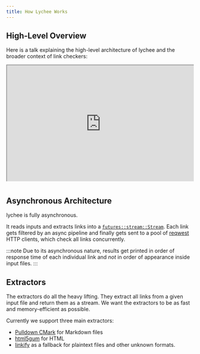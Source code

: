 ```yaml
---
title: How Lychee Works
---
```


## High-Level Overview

Here is a talk explaining the high-level architecture of lychee
and the broader context of link checkers:

<div style=" position: relative; padding-bottom: 56.25%; padding-top: 30px; height: 0; overflow: hidden; margin-bottom: 40px;">
<iframe
style="position: absolute; top: 0; left: 0; width: 100%; height: 100%;"
src="https://www.youtube.com/embed/BIguvia6AvM"
webkitallowfullscreen mozallowfullscreen allowfullscreen>
</iframe>
</div>

## Asynchronous Architecture

lychee is fully asynchronous.

It reads inputs and extracts links into a [`futures::stream::Stream`](https://docs.rs/futures/latest/futures/stream/trait.Stream.html).
Each link gets filtered by an async pipeline and finally gets sent to a pool of
[reqwest](https://github.com/seanmonstar/reqwest) HTTP clients, which check all links concurrently.

:::note
Due to its asynchronous nature, results get printed in order of response time
of each individual link and _not_ in order of appearance inside input files.
:::

## Extractors

The extractors do all the heavy lifting.
They extract all links from a given input file and return them as a stream.
We want the extractors to be as fast and memory-efficient as possible.

Currently we support three main extractors:

- [Pulldown CMark](https://github.com/raphlinus/pulldown-cmark) for Markdown files
- [html5gum](https://github.com/untitaker/html5gum) for HTML
- [linkify](https://github.com/robinst/linkify) as a fallback for plaintext files and other unknown formats.
